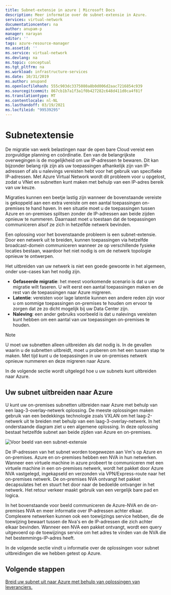 ```yaml
---
title: Subnet-extensie in azure | Microsoft Docs
description: Meer informatie over de subnet-extensie in Azure.
services: virtual-network
documentationcenter: na
author: anupam-p
manager: narayan
editor: ''
tags: azure-resource-manager
ms.assetid: ''
ms.service: virtual-network
ms.devlang: na
ms.topic: conceptual
ms.tgt_pltfrm: na
ms.workload: infrastructure-services
ms.date: 10/31/2019
ms.author: anupand
ms.openlocfilehash: 555c903dc3375080a8b0d006d2aac7216854c939
ms.sourcegitcommit: 867cb1b7a1f3a1f0b427282c648d411d0ca4f81f
ms.translationtype: MT
ms.contentlocale: nl-NL
ms.lasthandoff: 03/19/2021
ms.locfileid: "99539295"
---
```

# <a name="subnet-extension"></a>Subnetextensie
De migratie van werk belastingen naar de open bare Cloud vereist een zorgvuldige planning en coördinatie. Een van de belangrijkste overwegingen is de mogelijkheid om uw IP-adressen te bewaren. Dit kan bijzonder belang rijk zijn als uw toepassingen afhankelijk zijn van IP-adressen of als u nalevings vereisten hebt voor het gebruik van specifieke IP-adressen. Met Azure Virtual Network wordt dit probleem voor u opgelost, zodat u VNet en subnetten kunt maken met behulp van een IP-adres bereik van uw keuze.

Migraties kunnen een beetje lastig zijn wanneer de bovenstaande vereiste is gekoppeld aan een extra vereiste om een aantal toepassingen on-premises te hand haven. In een situatie moet u de toepassingen tussen Azure en on-premises splitsen zonder de IP-adressen aan beide zijden opnieuw te nummeren. Daarnaast moet u toestaan dat de toepassingen communiceren alsof ze zich in hetzelfde netwerk bevinden.

Een oplossing voor het bovenstaande probleem is een subnet-extensie. Door een netwerk uit te breiden, kunnen toepassingen via hetzelfde broadcast-domein communiceren wanneer ze op verschillende fysieke locaties bestaan, waardoor het niet nodig is om de netwerk topologie opnieuw te ontwerpen. 

Het uitbreiden van uw netwerk is niet een goede gewoonte in het algemeen, onder use-cases kan het nodig zijn.

- **Gefaseerde migratie**: het meest voorkomende scenario is dat u uw migratie wilt faseren. U wilt eerst een aantal toepassingen maken en de rest van de toepassingen naar Azure migreren.
- **Latentie**: vereisten voor lage latentie kunnen een andere reden zijn voor u om sommige toepassingen on-premises te houden om ervoor te zorgen dat ze zo dicht mogelijk bij uw Data Center zijn.
- **Naleving**: een ander gebruiks voorbeeld is dat u nalevings vereisten kunt hebben om een aantal van uw toepassingen on-premises te houden.
 
> [!NOTE] 
> U moet uw subnetten alleen uitbreiden als dat nodig is. In de gevallen waarin u de subnetten uitbreidt, moet u proberen om het een tussen stap te maken. Met tijd kunt u de toepassingen in uw on-premises netwerk opnieuw nummeren en deze migreren naar Azure.

In de volgende sectie wordt uitgelegd hoe u uw subnets kunt uitbreiden naar Azure.


## <a name="extend-your-subnet-to-azure"></a>Uw subnet uitbreiden naar Azure
 U kunt uw on-premises subnetten uitbreiden naar Azure met behulp van een laag-3-overlay-netwerk oplossing. De meeste oplossingen maken gebruik van een bedekkings technologie zoals VXLAN om het laag-2-netwerk uit te breiden met behulp van een laag-3-overlay-netwerk. In het onderstaande diagram ziet u een algemene oplossing. In deze oplossing bestaat hetzelfde subnet aan beide zijden van Azure en on-premises. 

![Voor beeld van een subnet-extensie](./media/subnet-extension/subnet-extension.png)

De IP-adressen van het subnet worden toegewezen aan Vm's op Azure en on-premises. Azure en on-premises hebben een NVA in hun netwerken. Wanneer een virtuele machine in azure probeert te communiceren met een virtuele machine in een on-premises netwerk, wordt het pakket door Azure NVA vastgelegd, ingekapseld en verzonden via VPN/Express-route naar het on-premises netwerk. De on-premises NVA ontvangt het pakket decapsulates het en stuurt het door naar de bedoelde ontvanger in het netwerk. Het retour verkeer maakt gebruik van een vergelijk bare pad en logica.

In het bovenstaande voor beeld communiceren de Azure-NVA en de on-premises NVA en meer informatie over IP-adressen achter elkaar. Complexere netwerken kunnen ook een toewijzings service hebben, die de toewijzing bewaart tussen de Nva's en de IP-adressen die zich achter elkaar bevinden. Wanneer een NVA een pakket ontvangt, wordt een query uitgevoerd op de toewijzings service om het adres te vinden van de NVA die het bestemmings-IP-adres heeft.

In de volgende sectie vindt u informatie over de oplossingen voor subnet uitbreidingen die we hebben getest op Azure.

## <a name="next-steps"></a>Volgende stappen 
[Breid uw subnet uit naar Azure met behulp van oplossingen van leveranciers.](https://github.com/microsoft/Azure-LISP)